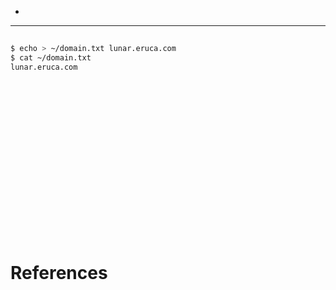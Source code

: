- 

-------------------------------------------

## 
```sh
$ echo > ~/domain.txt lunar.eruca.com
$ cat ~/domain.txt                   
lunar.eruca.com
```

## 
```sh

```

## 
```sh

```

## 
```sh

```

## 
```sh

```

## 
```sh

```

## 
```sh

```

## 
```sh

```

## 
```sh

```

## 
```sh

```

# References

